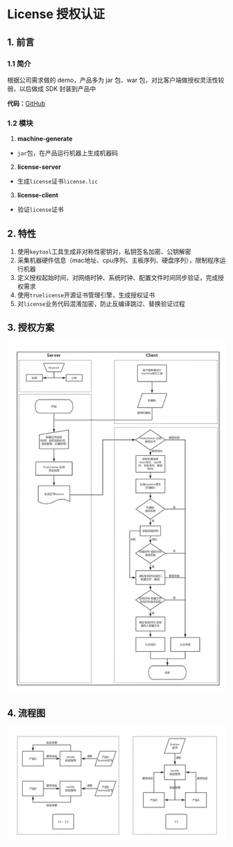# License 授权认证 <!-- {docsify-ignore-all} -->

## 1. 前言

### 1.1 简介

根据公司需求做的 demo，产品多为 jar 包、war 包，对比客户端做授权灵活性较弱，以后做成 SDK 封装到产品中

**代码：**[GitHub](https://github.com/fakebilly-dev/license)

### 1.2 模块
1. **machine-generate**
* ```jar```包，在产品运行机器上生成机器码
2. **license-server**
* 生成```license```证书```license.lic```
3. **license-client**
* 验证```license```证书

## 2. 特性
1. 使用```keytool```工具生成非对称性密钥对，私钥签名加密、公钥解密
2. 采集机器硬件信息（mac地址、cpu序列、主板序列、硬盘序列），限制程序运行机器
3. 定义授权起始时间，对网络时钟、系统时钟、配置文件时间同步验证，完成授权需求
4. 使用```truelicense```开源证书管理引擎，生成授权证书
5. 对```license```业务代码混淆加密，防止反编译跳过、替换验证过程

## 3. 授权方案
![avatar](../_resource/image/archive/license/license-flow.jpg)

## 4. 流程图
![avatar](../_resource/image/archive/license/license-plan.jpg)